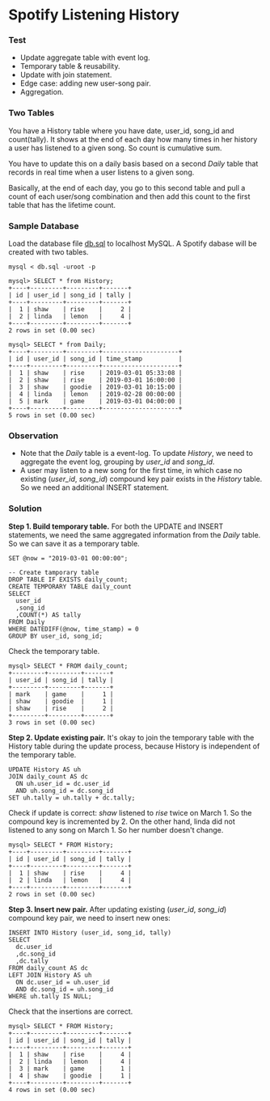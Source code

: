 # Spotify Listening History

### Test
* Update aggregate table with event log.
* Temporary table & reusability.
* Update with join statement.
* Edge case: adding new user-song pair.
* Aggregation.

### Two Tables
You have a History table where you have date, user_id, song_id and count(tally).
It shows at the end of each day how many times in her history a user has listened to a given song.
So count is cumulative sum.

You have to update this on a daily basis based on a second *Daily* table that records 
in real time when a user listens to a given song.

Basically, at the end of each day, you go to this second table and pull a count 
of each user/song combination and then add this count to the first table that 
has the lifetime count.

### Sample Database
Load the database file [db.sql](db.sql) to localhost MySQL. A Spotify dabase will be created with two tables. 
```
mysql < db.sql -uroot -p
```

```
mysql> SELECT * from History;
+----+---------+---------+-------+
| id | user_id | song_id | tally |
+----+---------+---------+-------+
|  1 | shaw    | rise    |     2 |
|  2 | linda   | lemon   |     4 |
+----+---------+---------+-------+
2 rows in set (0.00 sec)

mysql> SELECT * from Daily;
+----+---------+---------+---------------------+
| id | user_id | song_id | time_stamp          |
+----+---------+---------+---------------------+
|  1 | shaw    | rise    | 2019-03-01 05:33:08 |
|  2 | shaw    | rise    | 2019-03-01 16:00:00 |
|  3 | shaw    | goodie  | 2019-03-01 10:15:00 |
|  4 | linda   | lemon   | 2019-02-28 00:00:00 |
|  5 | mark    | game    | 2019-03-01 04:00:00 |
+----+---------+---------+---------------------+
5 rows in set (0.00 sec)
```

### Observation 
* Note that the *Daily* table is a event-log. To update *History*, we need to aggregate the event log, grouping by *user_id* and *song_id*.
* A user may listen to a new song for the first time, in which case no existing (*user_id*, *song_id*) compound key pair exists in the *History* table. So we need an additional INSERT statement.

### Solution
__Step 1. Build temporary table.__ 
For both the UPDATE and INSERT statements, we need the same aggregated information from the *Daily* table. So we can save it as a temporary table.
```
SET @now = "2019-03-01 00:00:00";

-- Create tamporary table
DROP TABLE IF EXISTS daily_count;
CREATE TEMPORARY TABLE daily_count
SELECT 
  user_id
  ,song_id
  ,COUNT(*) AS tally
FROM Daily
WHERE DATEDIFF(@now, time_stamp) = 0
GROUP BY user_id, song_id;
```

Check the temporary table.
```
mysql> SELECT * FROM daily_count;       
+---------+---------+-------+
| user_id | song_id | tally |
+---------+---------+-------+
| mark    | game    |     1 |
| shaw    | goodie  |     1 |
| shaw    | rise    |     2 |
+---------+---------+-------+
3 rows in set (0.00 sec)
```

__Step 2. Update existing pair.__ It's okay to join the temporary table with the History table during the update process, because History is independent of the temporary table. 
```
UPDATE History AS uh
JOIN daily_count AS dc
  ON uh.user_id = dc.user_id
  AND uh.song_id = dc.song_id
SET uh.tally = uh.tally + dc.tally;
```

Check if update is correct: *shaw* listened to *rise* twice on March 1. So the compound key is incremented by 2. On the other hand, linda did not listened to any song on March 1. So her number doesn't change.
```
mysql> SELECT * FROM History;
+----+---------+---------+-------+
| id | user_id | song_id | tally |
+----+---------+---------+-------+
|  1 | shaw    | rise    |     4 |
|  2 | linda   | lemon   |     4 |
+----+---------+---------+-------+
2 rows in set (0.00 sec)
```

__Step 3. Insert new pair.__ After updating existing (*user_id*, *song_id*) compound key pair, we need to insert new ones:

```
INSERT INTO History (user_id, song_id, tally)
SELECT
  dc.user_id
  ,dc.song_id
  ,dc.tally
FROM daily_count AS dc
LEFT JOIN History AS uh
  ON dc.user_id = uh.user_id
  AND dc.song_id = uh.song_id
WHERE uh.tally IS NULL;
```

Check that the insertions are correct.
```
mysql> SELECT * FROM History;
+----+---------+---------+-------+
| id | user_id | song_id | tally |
+----+---------+---------+-------+
|  1 | shaw    | rise    |     4 |
|  2 | linda   | lemon   |     4 |
|  3 | mark    | game    |     1 |
|  4 | shaw    | goodie  |     1 |
+----+---------+---------+-------+
4 rows in set (0.00 sec)
```
